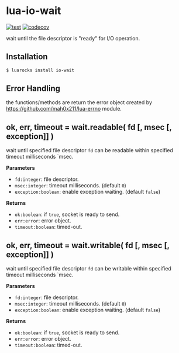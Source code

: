 # lua-io-wait

[![test](https://github.com/mah0x211/lua-io-wait/actions/workflows/test.yml/badge.svg)](https://github.com/mah0x211/lua-io-wait/actions/workflows/test.yml)
[![codecov](https://codecov.io/gh/mah0x211/lua-io-wait/branch/master/graph/badge.svg)](https://codecov.io/gh/mah0x211/lua-io-wait)

wait until the file descriptor is "ready" for I/O operation.


## Installation

```bash
$ luarocks install io-wait
```

## Error Handling

the functions/methods are return the error object created by https://github.com/mah0x211/lua-errno module.


## ok, err, timeout = wait.readable( fd [, msec [, exception]] )

wait until specified file descriptor `fd` can be readable within specified timeout milliseconds `msec.

**Parameters**

- `fd:integer`: file descriptor.
- `msec:integer`: timeout milliseconds. (default `0`)
- `exception:boolean`: enable exception waiting. (default `false`)

**Returns**

- `ok:boolean`: if `true`, socket is ready to send.
- `err:error`: error object.
- `timeout:boolean`: timed-out.


## ok, err, timeout = wait.writable( fd [, msec [, exception]] )

wait until specified file descriptor `fd` can be writable within specified timeout milliseconds `msec.

**Parameters**

- `fd:integer`: file descriptor.
- `msec:integer`: timeout milliseconds. (default `0`)
- `exception:boolean`: enable exception waiting. (default `false`)

**Returns**

- `ok:boolean`: if `true`, socket is ready to send.
- `err:error`: error object.
- `timeout:boolean`: timed-out.
